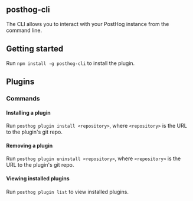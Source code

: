 ## posthog-cli

The CLI allows you to interact with your PostHog instance from the command line.

## Getting started

Run ```npm install -g posthog-cli``` to install the plugin.

## Plugins

### Commands

#### Installing a plugin

Run ```posthog plugin install <repository>```, where ```<repository>``` is the URL to the plugin's git repo.

#### Removing a plugin

Run ```posthog plugin uninstall <repository>```, where ```<repository>``` is the URL to the plugin's git repo.

#### Viewing installed plugins

Run ```posthog plugin list``` to view installed plugins.
